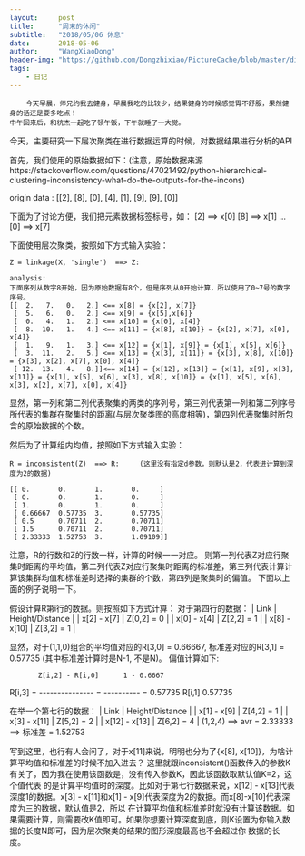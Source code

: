 ```yaml
---
layout:     post
title:      "周末的休闲"
subtitle:   "2018/05/06 休息"
date:       2018-05-06
author:     "WangXiaoDong"
header-img: "https://github.com/Dongzhixiao/PictureCache/blob/master/diaryPic/20180506.jpg?raw=true"
tags:
    - 日记
---
```



```
    今天早晨，师兄约我去健身，早晨我吃的比较少，结果健身的时候感觉胃不舒服，果然健身的话还是要多吃点！
中午回来后，和杭杰一起吃了顿午饭，下午就睡了一大觉。
```

今天，主要研究一下层次聚类在进行数据运算的时候，对数据结果进行分析的API

首先，我们使用的原始数据如下：(注意，原始数据来源https://stackoverflow.com/questions/47021492/python-hierarchical-clustering-inconsistency-what-do-the-outputs-for-the-incons)

origin data : [[2], [8], [0], [4], [1], [9], [9], [0]]

下面为了讨论方便，我们把元素数据标签标号，如：
[2] ==> x[0]    [8] ==> x[1]  ...   [0] ==> x[7]

下面使用层次聚类，按照如下方式输入实验：

```
Z = linkage(X, 'single')  ==> Z:

analysis:
下面序列从数字8开始，因为原始数据有8个，但是序列从0开始计算，所以使用了0~7号的数字序号。
[[  2.   7.   0.   2.] <== x[8] = {x[2], x[7]}  
 [  5.   6.   0.   2.] <== x[9] = {x[5],x[6]}
 [  0.   4.   1.   2.] <== x[10] = {x[0], x[4]}
 [  8.  10.   1.   4.] <== x[11] = {x[8], x[10]} = {x[2], x[7], x[0], x[4]}
 [  1.   9.   1.   3.] <== x[12] = {x[1], x[9]} = {x[1], x[5], x[6]}
 [  3.  11.   2.   5.] <== x[13] = {x[3], x[11]} = {x[3], x[8], x[10]} = {x[3], x[2], x[7], x[0], x[4]}
 [ 12.  13.   4.   8.]]<== x[14] = {x[12], x[13]} = {x[1], x[9], x[3], x[11]} = {x[1], x[5], x[6], x[3], x[8], x[10]} = {x[1], x[5], x[6], x[3], x[2], x[7], x[0], x[4]}
```

显然，第一列和第二列代表聚集的两类的序列号，第三列代表第一列和第二列序号所代表的集群在聚集时的距离(与层次聚类图的高度相等)，第四列代表聚集时所包含的原始数据的个数。

然后为了计算组内均值，按照如下方式输入实验：

```
R = inconsistent(Z)  ==> R:     (这里没有指定d参数，则默认是2，代表进计算到深度为2的数据)

[[ 0.       0.       1.       0.     ]
 [ 0.       0.       1.       0.     ]
 [ 1.       0.       1.       0.     ]
 [ 0.66667  0.57735  3.       0.57735]
 [ 0.5      0.70711  2.       0.70711]
 [ 1.5      0.70711  2.       0.70711]
 [ 2.33333  1.52753  3.       1.09109]]
``` 

注意，R的行数和Z的行数一样，计算的时候一一对应。
则第一列代表Z对应行聚集时距离的平均值，第二列代表Z对应行聚集时距离的标准差，第三列代表计算计算该集群均值和标准差时选择的集群的个数，第四列是聚集时的偏值。
下面以上面的例子说明一下。

假设计算R第i行的数据。则按照如下方式计算：
对于第四行的数据：
|     Link       | Height/Distance |
| x[2] - x[7]    |   Z[0,2] = 0    |
| x[0] - x[4]    |   Z[2,2] = 1    |
| x[8] - x[10]   |   Z[3,2] = 1    |

显然，对于(1,1,0)组合的平均值对应的R[3,0] = 0.66667, 标准差对应的R[3,1] = 0.57735 (其中标准差计算时是N-1, 不是N)。
偏值计算如下:

           Z[i,2] - R[i,0]      1 - 0.6667
R[i,3]  =  ---------------  =   ----------  =  0.57735
              R[i,1]             0.57735

在举一个第七行的数据：
|     Link       | Height/Distance |
| x[1] - x[9]    |   Z[4,2] = 1    |
| x[3] - x[11]    |   Z[5,2] = 2    |
| x[12] - x[13]   |   Z[6,2] = 4    |
(1,2,4)  ==>  avr = 2.33333  ==> 标准差 = 1.52753



写到这里，也行有人会问了，对于x[11]来说，明明也分为了{x[8], x[10]}，为啥计算平均值和标准差的时候不加入进去？
这里就跟inconsistent()函数传入的参数K有关了，因为我在使用该函数是，没有传入参数K，因此该函数取默认值K=2，这个值代表
的是计算平均值时的深度。比如对于第七行数据来说，x[12] - x[13]代表深度1的数据。x[3] - x[11]和x[1] - x[9]代表深度为2的数据。而x[8]-x[10]代表深度为三的数据，默认值是2，所以
在计算平均值和标准差时就没有计算该数据。如果需要计算，则需要改K值即可。如果你想要计算深度到底，则K设置为你输入数据的长度N即可，因为层次聚类的结果的图形深度最高也不会超过你
数据的长度。




